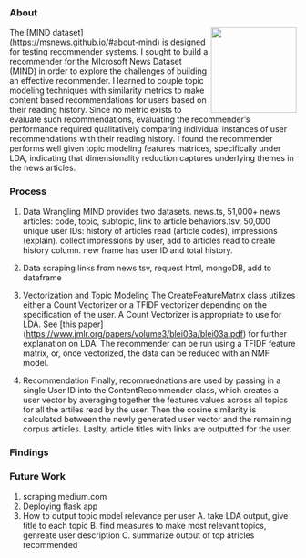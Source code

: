 ### About
<img align="right" width="150" height="150" src="https://github.com/sborodach/news-content-recommender/blob/main/img/MIND_logo.png">
The [MIND dataset](https://msnews.github.io/#about-mind) is designed for testing recommender systems. I sought to build a recommender for the MIcrosoft News Dataset (MIND) in order to explore the challenges of building an effective recommender. I learned to couple topic modeling techniques with similarity metrics to make content based recommendations for users based on their reading history. Since no metric exists to evaluate such recommendations, evaluating the recommender’s performance required qualitatively comparing individual instances of user recommendations with their reading history. I found the recommender performs well given topic modeling features matrices, specifically under LDA, indicating that dimensionality reduction captures underlying themes in the news articles.



### Process
1. Data Wrangling
  MIND provides two datasets. 
  news.ts, 51,000+ news articles: code, topic, subtopic, link to article
  behaviors.tsv, 50,000 unique user IDs: history of articles read (article codes), impressions (explain). collect impressions by user, add to articles read to create history column. new frame has user ID and total history.

2. Data scraping
  links from news.tsv, request html, mongoDB, add to dataframe
  
3. Vectorization and Topic Modeling
  The CreateFeatureMatrix class utilizes either a Count Vectorizer or a TFIDF vectorizer depending on the specification of the user. A Count Vectorizer is appropriate to use for LDA. See [this paper] (https://www.jmlr.org/papers/volume3/blei03a/blei03a.pdf) for further explanation on LDA. The recommender can be run using a TFIDF feature matrix, or, once vectorized, the data can be reduced with an NMF model.

4. Recommendation
  Finally, recommednations are used by passing in a single User ID into the ContentRecommender class, which creates a user vector by averaging together the features values across all topics for all the artiles read by the user. Then the cosine similarity is calculated between the newly generated user vector and the remaining corpus articles. Laslty, article titles with links are outputted for the user.

### Findings

### Future Work
1. scraping medium.com
2. Deploying flask app
3. How to output topic model relevance per user
  A. take LDA output, give title to each topic
  B. find measures to make most relevant topics, genreate user description
  C. summarize output of top atricles recommended
